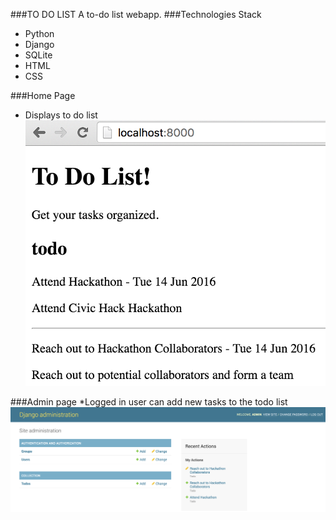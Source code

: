 ###TO DO LIST
A to-do list webapp.
###Technologies Stack
* Python
* Django
* SQLite
* HTML
* CSS

###Home Page
* Displays to do list
![homepage](collection/static/images/todolist.png)

###Admin page
*Logged in user can add new tasks to the todo list
![adminpage](collection/static/images/adminpage.png)